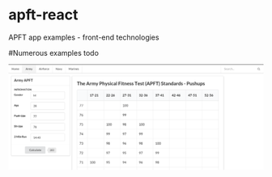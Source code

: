 # apft-react
APFT app examples - front-end technologies

#Numerous examples todo

![alt text](/assests/images/ApftCalc.PNG "APFT")

